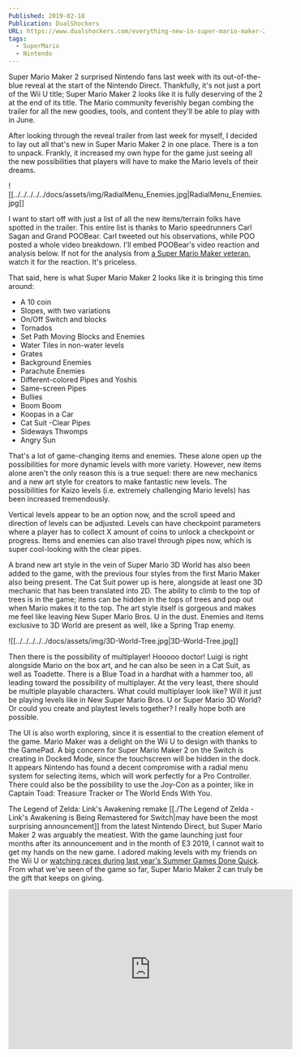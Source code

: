 ```yaml
---
Published: 2019-02-18
Publication: DualShockers
URL: https://www.dualshockers.com/everything-new-in-super-mario-maker-2-switch/
tags:
  - SuperMario
  - Nintendo
---
```

Super Mario Maker 2 surprised Nintendo fans last week with its out-of-the-blue reveal at the start of the Nintendo Direct. Thankfully, it's not just a port of the Wii U title; Super Mario Maker 2 looks like it is fully deserving of the 2 at the end of its title. The Mario community feverishly began combing the trailer for all the new goodies, tools, and content they'll be able to play with in June.

After looking through the reveal trailer from last week for myself, I decided to lay out all that's new in Super Mario Maker 2 in one place. There is a ton to unpack. Frankly, it increased my own hype for the game just seeing all the new possibilities that players will have to make the Mario levels of their dreams.

![[../../../../../docs/assets/img/RadialMenu_Enemies.jpg|RadialMenu_Enemies.jpg]]

I want to start off with just a list of all the new items/terrain folks have spotted in the trailer. This entire list is thanks to Mario speedrunners Carl Sagan and Grand POOBear. Carl tweeted out his observations, while POO posted a whole video breakdown. I'll embed POOBear's video reaction and analysis below. If not for the analysis from [a Super Mario Maker veteran](https://maxfrequency.net/2021/10/22/btp-06/), watch it for the reaction. It's priceless.

That said, here is what Super Mario Maker 2 looks like it is bringing this time around:

- A 10 coin
- Slopes, with two variations
- On/Off Switch and blocks
- Tornados
- Set Path Moving Blocks and Enemies
- Water Tiles in non-water levels
- Grates
- Background Enemies
- Parachute Enemies
- Different-colored Pipes and Yoshis
- Same-screen Pipes
- Bullies
- Boom Boom
- Koopas in a Car
- Cat Suit
 -Clear Pipes
- Sideways Thwomps
- Angry Sun

That's a lot of game-changing items and enemies. These alone open up the possibilities for more dynamic levels with more variety. However, new items alone aren't the only reason this is a true sequel: there are new mechanics and a new art style for creators to make fantastic new levels. The possibilities for Kaizo levels (i.e. extremely challenging Mario levels) has been increased tremendously.

Vertical levels appear to be an option now, and the scroll speed and direction of levels can be adjusted.  Levels can have checkpoint parameters where a player has to collect X amount of coins to unlock a checkpoint or progress. Items and enemies can also travel through pipes now, which is super cool-looking with the clear pipes.

A brand new art style in the vein of Super Mario 3D World has also been added to the game, with the previous four styles from the first Mario Maker also being present. The Cat Suit power up is here, alongside at least one 3D mechanic that has been translated into 2D. The ability to climb to the top of trees is in the game; items can be hidden in the tops of trees and pop out when Mario makes it to the top. The art style itself is gorgeous and makes me feel like leaving New Super Mario Bros. U in the dust. Enemies and items exclusive to 3D World are present as well, like a Spring Trap enemy.

![[../../../../../docs/assets/img/3D-World-Tree.jpg|3D-World-Tree.jpg]]

Then there is the possibility of multiplayer! Hooooo doctor! Luigi is right alongside Mario on the box art, and he can also be seen in a Cat Suit, as well as Toadette. There is a Blue Toad in a hardhat with a hammer too, all leading toward the possibility of multiplayer. At the very least, there should be multiple playable characters. What could multiplayer look like? Will it just be playing levels like in New Super Mario Bros. U or Super Mario 3D World? Or could you create and playtest levels together? I really hope both are possible.

The UI is also worth exploring, since it is essential to the creation element of the game. Mario Maker was a delight on the Wii U to design with thanks to the GamePad. A big concern for Super Mario Maker 2 on the Switch is creating in Docked Mode, since the touchscreen will be hidden in the dock. It appears Nintendo has found a decent compromise with a radial menu system for selecting items, which will work perfectly for a Pro Controller. There could also be the possibility to use the Joy-Con as a pointer, like in Captain Toad: Treasure Tracker or The World Ends With You.

The Legend of Zelda: Link's Awakening remake [[./The Legend of Zelda - Link's Awakening is Being Remastered for Switch|may have been the most surprising announcement]] from the latest Nintendo Direct, but Super Mario Maker 2 was arguably the meatiest. With the game launching just four months after its announcement and in the month of E3 2019, I cannot wait to get my hands on the new game. I adored making levels with my friends on the Wii U or [watching races during last year's Summer Games Done Quick](https://youtube.com/watch?v=PLJ4WDhlJ-o&t=74). From what we've seen of the game so far, Super Mario Maker 2 can truly be the gift that keeps on giving.

<div class=iframe-container><iframe width="560" height="315" src="https://www.youtube-nocookie.com/embed/OxuRf1DUUU4?si=i_qSN5bZhcEJ1c2H" title="YouTube video player" frameborder="0" allow="accelerometer; autoplay; clipboard-write; encrypted-media; gyroscope; picture-in-picture; web-share" allowfullscreen></iframe>
</div>